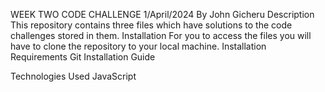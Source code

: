 WEEK TWO CODE CHALLENGE
1/April/2024
By John Gicheru
Description
This repository contains three files which have solutions to the code challenges stored in them.
Installation
For you to access the files you will have to clone the repository to your local machine.
Installation Requirements
Git 
Installation Guide

Technologies Used
JavaScript
